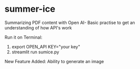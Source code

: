 # summer-ice
Summarizing PDF content with Open AI- Basic practise to get an understanding of how API's work 

Run it on Terminal:

1. export OPEN_API KEY="your key"
2. streamlit run sumice.py

New Feature Added:
Ability to generate an image 
